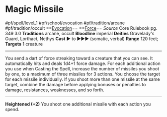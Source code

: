 # Magic Missile
#pf/spell/level_1 #pf/school/evocation #pf/tradition/arcane #pf/tradition/occult
==[Evocation](../../../Traits/Evocation.md)== ==[Force](../../../Traits/Force.md)==
*Source* Core Rulebook pg. 349 3.0
**Traditions** arcane, occult
**Bloodline** imperial
**Deities** Gravelady's Guard, Lorthact, Nethys
**Cast** ► to ►►► (somatic, verbal)
**Range** 120 feet; **Targets** 1 creature

---
You send a dart of force streaking toward a creature that you can see. It automatically hits and deals 1d4+1 force damage. For each additional action you use when Casting the Spell, increase the number of missiles you shoot by one, to a maximum of three missiles for 3 actions. You choose the target for each missile individually. If you shoot more than one missile at the same target, combine the damage before applying bonuses or penalties to damage, resistances, weaknesses, and so forth.
<hr>

**Heightened (+2)** You shoot one additional missile with each action you spend.